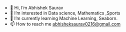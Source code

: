 - 👋 Hi, I’m Abhishek Saurav
- 👀 I’m interested in Data science, Mathematics ,Sports
- 🌱 I’m currently learning Machine Learning, Seaborn.
- 📫 How to reach me abhisheksaurav0216@gmail.com

<!---
Abhisaurav98 is a ✨ special ✨ repository because its `README.md` (this file) appears on your GitHub profile.
You can click the Preview link to take a look at your changes.
--->
